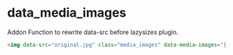 # data_media_images
Addon Function to rewrite data-src before lazysizes plugin.
```html
<img data-src="original.jpg" class="media_images" data-media-images="{'150':'/150px.jpg', '400':'/400px.jpg', '700':'/700px.jpg'}" 
```
